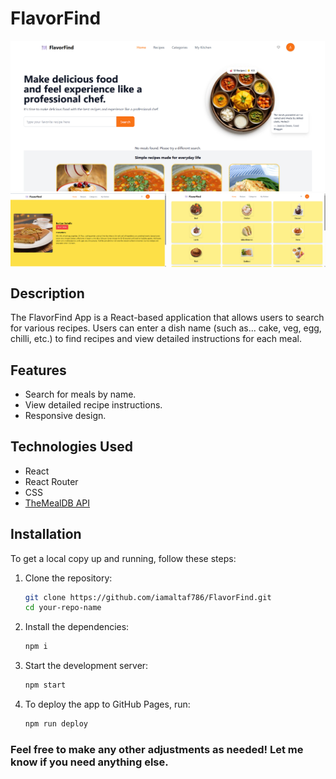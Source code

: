 # FlavorFind

<img src="src/assets/Homepage.png" alt="Screenshot 1" />
<div style="display: flex; justify-content: space-between;">
  <img src="src/assets/Recipe-Detail.png" alt="Screenshot 2" style="width: 49.5%;"/>
  <img src="src/assets/All-category.png" alt="Screenshot 3" style="width: 49.5%;"/>
</div>

## Description

The FlavorFind App is a React-based application that allows users to search for various recipes. Users can enter a dish name (such as... cake, veg, egg, chilli, etc.) to find recipes and view detailed instructions for each meal.

## Features

- Search for meals by name.
- View detailed recipe instructions.
- Responsive design.

## Technologies Used

- React
- React Router
- CSS
- [TheMealDB API](https://www.themealdb.com/api.php)

## Installation

To get a local copy up and running, follow these steps:

1. Clone the repository:

   ```bash
   git clone https://github.com/iamaltaf786/FlavorFind.git
   cd your-repo-name

   ```

2. Install the dependencies:

   ```bash
   npm i

   ```

3. Start the development server:

   ```bash
   npm start

   ```

4. To deploy the app to GitHub Pages, run:
   ```bash
   npm run deploy
   ```

### Feel free to make any other adjustments as needed! Let me know if you need anything else.

